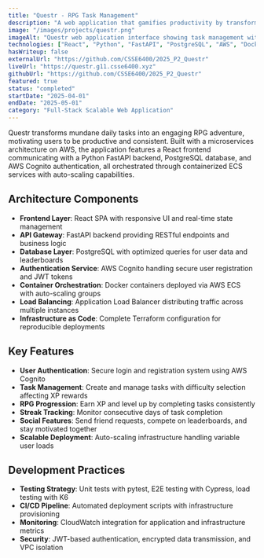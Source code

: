 ```yaml
---
title: "Questr - RPG Task Management"
description: "A web application that gamifies productivity by transforming daily tasks into an RPG adventure with XP, levels, streaks, and friend leaderboards. Built with a microservices architecture on AWS, React, FastAPI and PostgreSQL. "
image: "/images/projects/questr.png"
imageAlt: "Questr web application interface showing task management with RPG elements"
technologies: ["React", "Python", "FastAPI", "PostgreSQL", "AWS", "Docker", "Terraform", "AWS Cognito"]
hasWriteup: false
externalUrl: "https://github.com/CSSE6400/2025_P2_Questr"
liveUrl: "https://questr.g11.csse6400.xyz"
githubUrl: "https://github.com/CSSE6400/2025_P2_Questr"
featured: true
status: "completed"
startDate: "2025-04-01"
endDate: "2025-05-01"
category: "Full-Stack Scalable Web Application"
---
```


Questr transforms mundane daily tasks into an engaging RPG adventure, motivating users to be productive and consistent. Built with a microservices architecture on AWS, the application features a React frontend communicating with a Python FastAPI backend, PostgreSQL database, and AWS Cognito authentication, all orchestrated through containerized ECS services with auto-scaling capabilities.

## Architecture Components

- **Frontend Layer**: React SPA with responsive UI and real-time state management
- **API Gateway**: FastAPI backend providing RESTful endpoints and business logic
- **Database Layer**: PostgreSQL with optimized queries for user data and leaderboards  
- **Authentication Service**: AWS Cognito handling secure user registration and JWT tokens
- **Container Orchestration**: Docker containers deployed via AWS ECS with auto-scaling groups
- **Load Balancing**: Application Load Balancer distributing traffic across multiple instances
- **Infrastructure as Code**: Complete Terraform configuration for reproducible deployments

## Key Features

- **User Authentication**: Secure login and registration system using AWS Cognito
- **Task Management**: Create and manage tasks with difficulty selection affecting XP rewards
- **RPG Progression**: Earn XP and level up by completing tasks consistently
- **Streak Tracking**: Monitor consecutive days of task completion
- **Social Features**: Send friend requests, compete on leaderboards, and stay motivated together
- **Scalable Deployment**: Auto-scaling infrastructure handling variable user loads

## Development Practices

- **Testing Strategy**: Unit tests with pytest, E2E testing with Cypress, load testing with K6
- **CI/CD Pipeline**: Automated deployment scripts with infrastructure provisioning
- **Monitoring**: CloudWatch integration for application and infrastructure metrics
- **Security**: JWT-based authentication, encrypted data transmission, and VPC isolation